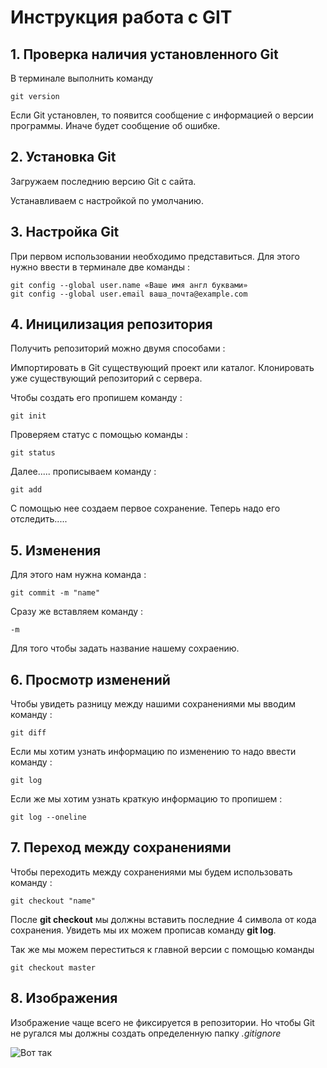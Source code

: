 # Инструкция работа с GIT

## 1. Проверка наличия установленного Git

В терминале выполнить команду

```
git version
```

Если Git установлен, то появится сообщение с информацией о версии программы. Иначе будет сообщение об ошибке.

## 2. Установка Git

Загружаем последнию версию Git с сайта.

Устанавливаем с настройкой по умолчанию.

## 3. Настройка Git

При первом использовании необходимо представиться. Для этого нужно ввести в терминале две команды :

```
git config --global user.name «Ваше имя англ буквами»
git config --global user.email ваша_почта@example.com
```

## 4. Иницилизация репозитория

Получить репозиторий можно двумя способами :

Импортировать в Git существующий проект или каталог.
Клонировать уже существующий репозиторий с сервера.

Чтобы создать его пропишем команду  :

```
git init
```

Проверяем статус  с помощью команды :

```
git status
```

Далее..... прописываем команду :

```
git add
```

C помощью нее создаем первое сохранение. Теперь  надо его отследить.....

## 5. Изменения

Для этого нам нужна команда :

```
git commit -m "name"
```

Сразу же вставляем команду :

```
-m
```

Для того чтобы задать название нашему сохраению.

## 6. Просмотр изменений

Чтобы увидеть разницу между нашими сохранениями мы вводим команду :

```
git diff
```

Если мы хотим узнать информацию по изменению то надо ввести команду  :

```
git log
```

Если же мы хотим узнать краткую информацию то пропишем :

```
git log --oneline
```

## 7. Переход между сохранениями

Чтобы переходить между сохранениями мы будем использовать команду :

```
git checkout "name"
```

После **git checkout** мы должны вставить последние 4 символа от кода сохранения. Увидеть мы их можем прописав команду **git log**.

Так же мы можем переститься к главной версии с помощью команды

```
git checkout master
```

## 8. Изображения 
Изображение чаще всего не фиксируется в репозитории. Но чтобы Git не ругался мы должны создать определенную папку *.gitignore*

![Вот так](hacker.jpg)

